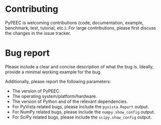 # Contributing

PyPEEC is welcoming contributions (code, documentation, example, benchmark, test, tutorial, etc.).
For large contributions, please first discuss the changes in the issue tracker.

# Bug report

Please include a clear and concise description of what the bug is.
Ideally, provide a minimal working example for the bug.

Additionally, please report the following parameters:
* The version of PyPEEC.
* The operating system/platform/hardware.
* The version of Python and of the relevant dependencies.
* For PyVista related bugs, please include the `pyvista.Report` output.
* For NumPy related bugs, please include the `numpy.show_config` output.
* For SciPy related bugs, please include the `scipy.show_config` output.
